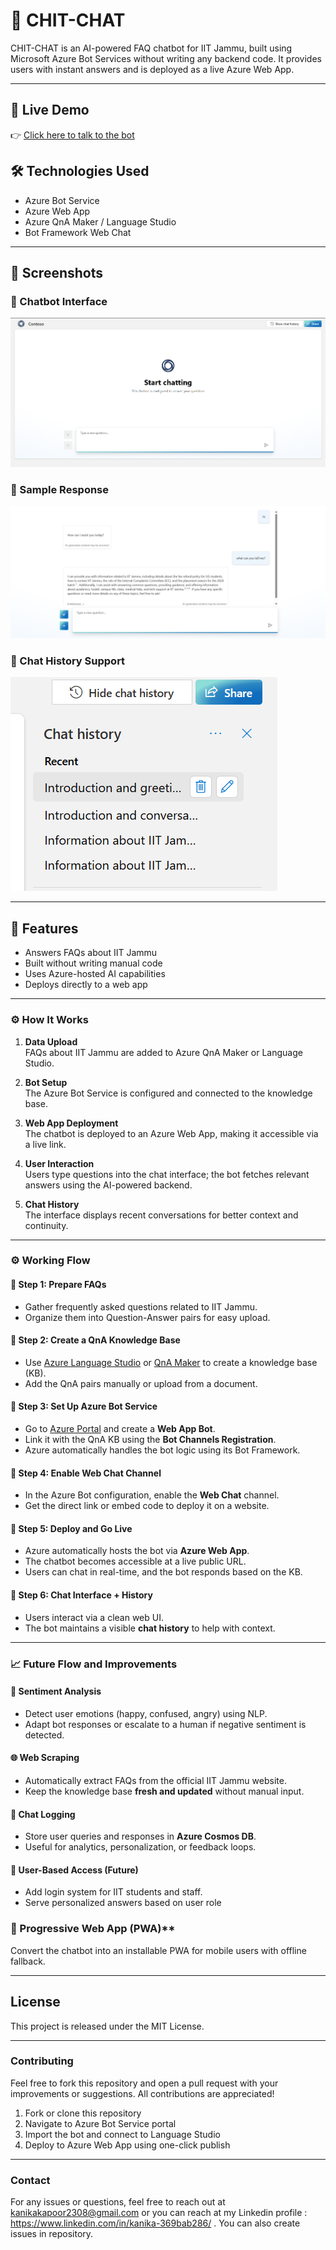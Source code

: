 # 💬 CHIT-CHAT

CHIT-CHAT is an AI-powered FAQ chatbot for IIT Jammu, built using Microsoft Azure Bot Services without writing any backend code. It provides users with instant answers and is deployed as a live Azure Web App.

---

## 🚀 Live Demo
👉 [Click here to talk to the bot](https://chitchitchat.azurewebsites.net)

## 🛠️ Technologies Used
- Azure Bot Service
- Azure Web App
- Azure QnA Maker / Language Studio
- Bot Framework Web Chat

---

## 📸 Screenshots

### 🔹 Chatbot Interface
![Chatbot UI](screenshots/bot-ui.png)

### 🔹 Sample Response
![Chatbot Response](screenshots/bot-response.png)

### 🔹 Chat History Support
![Chatbot History](screenshots/chat-history.png)


---

## 🧠 Features
- Answers FAQs about IIT Jammu
- Built without writing manual code
- Uses Azure-hosted AI capabilities
- Deploys directly to a web app

---

### ⚙️ How It Works

1. **Data Upload**  
   FAQs about IIT Jammu are added to Azure QnA Maker or Language Studio.

2. **Bot Setup**  
   The Azure Bot Service is configured and connected to the knowledge base.

3. **Web App Deployment**  
   The chatbot is deployed to an Azure Web App, making it accessible via a live link.

4. **User Interaction**  
   Users type questions into the chat interface; the bot fetches relevant answers using the AI-powered backend.

5. **Chat History**  
   The interface displays recent conversations for better context and continuity.

 ----
 
### ⚙️ Working Flow

#### 🔹 Step 1: Prepare FAQs
- Gather frequently asked questions related to IIT Jammu.
- Organize them into Question-Answer pairs for easy upload.

#### 🔹 Step 2: Create a QnA Knowledge Base
- Use [Azure Language Studio](https://language.azure.com/) or [QnA Maker](https://www.qnamaker.ai/) to create a knowledge base (KB).
- Add the QnA pairs manually or upload from a document.

#### 🔹 Step 3: Set Up Azure Bot Service
- Go to [Azure Portal](https://portal.azure.com) and create a **Web App Bot**.
- Link it with the QnA KB using the **Bot Channels Registration**.
- Azure automatically handles the bot logic using its Bot Framework.

#### 🔹 Step 4: Enable Web Chat Channel
- In the Azure Bot configuration, enable the **Web Chat** channel.
- Get the direct link or embed code to deploy it on a website.

#### 🔹 Step 5: Deploy and Go Live
- Azure automatically hosts the bot via **Azure Web App**.
- The chatbot becomes accessible at a live public URL.
- Users can chat in real-time, and the bot responds based on the KB.

#### 🔹 Step 6: Chat Interface + History
- Users interact via a clean web UI.
- The bot maintains a visible **chat history** to help with context.

---

### 📈 Future Flow and Improvements

#### 🧠 Sentiment Analysis
- Detect user emotions (happy, confused, angry) using NLP.
- Adapt bot responses or escalate to a human if negative sentiment is detected.

#### 🌐 Web Scraping
- Automatically extract FAQs from the official IIT Jammu website.
- Keep the knowledge base **fresh and updated** without manual input.

#### 💾 Chat Logging
- Store user queries and responses in **Azure Cosmos DB**.
- Useful for analytics, personalization, or feedback loops.

#### 🔐 User-Based Access (Future)
- Add login system for IIT students and staff.
- Serve personalized answers based on user role


### 📱 Progressive Web App (PWA)**  
  Convert the chatbot into an installable PWA for mobile users with offline fallback.

---

## License
This project is released under the MIT License.

---  

### Contributing
Feel free to fork this repository and open a pull request with your improvements or suggestions. All contributions are appreciated!
1. Fork or clone this repository
2. Navigate to Azure Bot Service portal  
3. Import the bot and connect to Language Studio  
4. Deploy to Azure Web App using one-click publish

---

### Contact
For any issues or questions, feel free to reach out at kanikakapoor2308@gmail.com or you can reach at my Linkedin profile : https://www.linkedin.com/in/kanika-369bab286/ . You can also create issues in repository.

